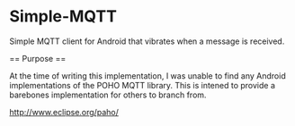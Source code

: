 Simple-MQTT
===========

Simple MQTT client for Android that vibrates when a message is received.

== Purpose ==

At the time of writing this implementation, I was unable to find any Android implementations of the POHO MQTT library. This is intened to provide a barebones implementation for others to branch from.

http://www.eclipse.org/paho/
